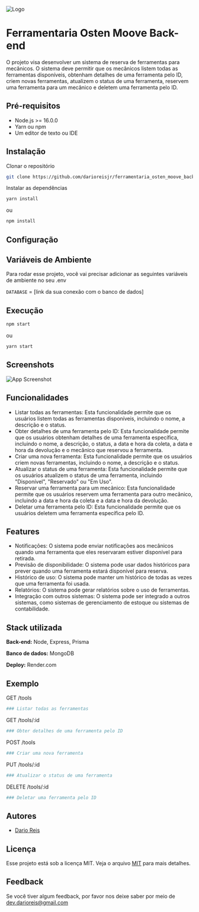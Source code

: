 
![Logo](https://i.imgur.com/bNHewZ2.png)


# Ferramentaria Osten Moove Back-end

O projeto visa desenvolver um sistema de reserva de ferramentas para mecânicos. O sistema deve permitir que os mecânicos listem todas as ferramentas disponíveis, obtenham detalhes de uma ferramenta pelo ID, criem novas ferramentas, atualizem o status de uma ferramenta, reservem uma ferramenta para um mecânico e deletem uma ferramenta pelo ID.

## Pré-requisitos

* Node.js >= 16.0.0
* Yarn ou npm
* Um editor de texto ou IDE


## Instalação

Clonar o repositório

```bash
git clone https://github.com/darioreisjr/ferramentaria_osten_moove_back_end-
```
    
Instalar as dependências

```bash
yarn install 
```
ou
```bash
npm install
```

## Configuração

## Variáveis de Ambiente

Para rodar esse projeto, você vai precisar adicionar as seguintes variáveis de ambiente no seu .env

`DATABASE` = [link da sua conexão com o banco de dados]

## Execução

```bash
npm start 
```
ou
```bash
yarn start
```






## Screenshots

![App Screenshot](https://via.placeholder.com/468x300?text=App+Screenshot+Here)


## Funcionalidades

- Listar todas as ferramentas: Esta funcionalidade permite que os usuários listem todas as ferramentas disponíveis, incluindo o nome, a descrição e o status.
- Obter detalhes de uma ferramenta pelo ID: Esta funcionalidade permite que os usuários obtenham detalhes de uma ferramenta específica, incluindo o nome, a descrição, o status, a data e hora da coleta, a data e hora da devolução e o mecânico que reservou a ferramenta.
- Criar uma nova ferramenta: Esta funcionalidade permite que os usuários criem novas ferramentas, incluindo o nome, a descrição e o status.
- Atualizar o status de uma ferramenta: Esta funcionalidade permite que os usuários atualizem o status de uma ferramenta, incluindo "Disponível", "Reservado" ou "Em Uso".
- Reservar uma ferramenta para um mecânico: Esta funcionalidade permite que os usuários reservem uma ferramenta para outro mecânico, incluindo a data e hora da coleta e a data e hora da devolução.
- Deletar uma ferramenta pelo ID: Esta funcionalidade permite que os usuários deletem uma ferramenta específica pelo ID.
## Features

- Notificações: O sistema pode enviar notificações aos mecânicos quando uma ferramenta que eles reservaram estiver disponível para retirada.
- Previsão de disponibilidade: O sistema pode usar dados históricos para prever quando uma ferramenta estará disponível para reserva.
- Histórico de uso: O sistema pode manter um histórico de todas as vezes que uma ferramenta foi usada.
- Relatórios: O sistema pode gerar relatórios sobre o uso de ferramentas.
- Integração com outros sistemas: O sistema pode ser integrado a outros sistemas, como sistemas de gerenciamento de estoque ou sistemas de contabilidade.
## Stack utilizada


**Back-end:** Node, Express, Prisma

**Banco de dados:** MongoDB

**Deploy:** Render.com
## Exemplo

GET /tools
```bash
### Listar todas as ferramentas
```
GET /tools/:id
```bash
### Obter detalhes de uma ferramenta pelo ID
```

POST /tools
```bash
### Criar uma nova ferramenta
```
PUT /tools/:id
```bash
### Atualizar o status de uma ferramenta
```

DELETE /tools/:id
```bash
### Deletar uma ferramenta pelo ID
```

## Autores

- [Dario Reis](https://www.github.com/darioreisjr)


## Licença

Esse projeto está sob a licença MIT. Veja o arquivo [MIT](https://choosealicense.com/licenses/mit/) para mais detalhes.


## Feedback

Se você tiver algum feedback, por favor nos deixe saber por meio de dev.darioreis@gmail.com

